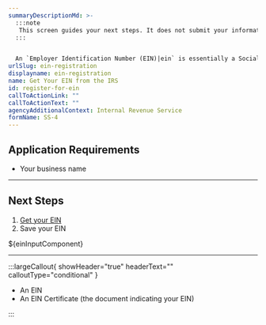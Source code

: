 ```yaml
---
summaryDescriptionMd: >-
  :::note
   This screen guides your next steps. It does not submit your information for registration.
  :::


  An `Employer Identification Number (EIN)|ein` is essentially a Social Security Number (SSN) for your business, provided by the federal government. It's better to get an EIN to avoid using your personal SSN on tax filings and business registrations. You need an EIN if you plan to have employees.
urlSlug: ein-registration
displayname: ein-registration
name: Get Your EIN from the IRS
id: register-for-ein
callToActionLink: ""
callToActionText: ""
agencyAdditionalContext: Internal Revenue Service
formName: SS-4
---
```


## Application Requirements

- Your business name

---

## Next Steps

1. [Get your EIN](https://www.irs.gov/businesses/small-businesses-self-employed/apply-for-an-employer-identification-number-ein-online)
2. Save your EIN

${einInputComponent}

---

:::largeCallout{ showHeader="true" headerText="" calloutType="conditional" }

- An EIN
- An EIN Certificate (the document indicating your EIN)

:::

